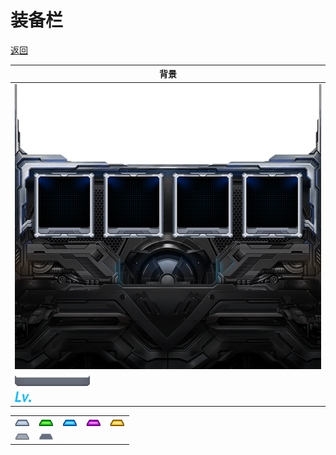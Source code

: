 # 装备栏

[返回](../)

| 背景 |
| --- |
| ![](./equip-bg.png) |
| ![](./equip-sc-bg.png) |
| ![](./equip-level.png) |

| | | | | |
| --- | --- | --- | --- | --- |
| ![](./equip-sc-1.png) | ![](./equip-sc-2.png) | ![](./equip-sc-3.png) | ![](./equip-sc-4.png) | ![](./equip-sc-5.png) |
| ![](./equip-sc-disable.png) | ![](./equip-sc-empty.png) | | | |
